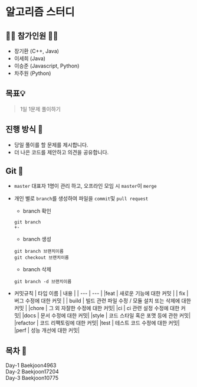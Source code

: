 # 알고리즘 스터디

## 🙋‍♂️ 참가인원 🙋‍♀️

- 장기환 (C++, Java)
- 이세희 (Java)
- 이승준 (Javascript, Python)
- 차주원 (Python)

## 목표💡

 > 1일 1문제 풀이하기

## 진행 방식 🎲
- 당일 풀이를 할 문제를 제시합니다.
- 더 나은 코드를 제안하고 의견을 공유합니다.


## Git 🌱

- `master` 대표자 1명이 관리 하고, 오프라인 모임 시 `master`이 `merge`

-  개인 별로 `branch`를 생성하여 파일을 `commit`및 `pull request`

    - branch 확인
    ```
    git branch
    +-
    ```
    - branch 생성
    ```
    git branch 브랜치이름
    git checkout 브랜치이름
    ```
    - branch 삭제
    ```
    git branch -d 브랜치이름
    ```

- 커밋규칙
    | 타입 이름 | 내용 |
    | --- | --- |
    |feat | 새로운 기능에 대한 커밋 |
    | fix | 버그 수정에 대한 커밋 |
    | build | 빌드 관련 파일 수정 / 모듈 설치 또는 삭제에 대한 커밋 |
    |chore | 그 외 자잘한 수정에 대한 커밋|
    |ci | ci 관련 설정 수정에 대한 커밋|
    |docs | 문서 수정에 대한 커밋|
    |style | 코드 스타일 혹은 포맷 등에 관한 커밋|
    |refactor | 코드 리팩토링에 대한 커밋|
    |test | 테스트 코드 수정에 대한 커밋|
    |perf | 성능 개선에 대한 커밋|


## 목차 🔎
Day-1 Baekjoon4963  
Day-2 Baekjoon17204  
Day-3 Baekjoon10775